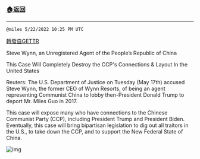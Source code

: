 ###  [:house:返回](README.md)
---


`@miles 5/22/2022 10:25 PM UTC`

[轉發自GETTR](https://gettr.com/post/p1aw0rp771a)

Steve  Wynn, an Unregistered Agent of the People’s Republic of China

This Case Will Completely Destroy the CCP's Connections & Layout In the United States

Reuters: The U.S. Department of Justice on Tuesday (May 17th) accused Steve Wynn, the former CEO of Wynn Resorts, of being an agent representing Communist China to lobby then-President Donald Trump to deport Mr. Miles Guo in 2017.

This case will expose many who have connections to the Chinese Communist Party (CCP), including President Trump and President Biden. Eventually, this case will bring bipartisan legislation to dig out all traitors in the U.S., to take down the CCP, and to support the New Federal State of China.

![img](https://media.gettr.com/group24/origin/2022/05/22/22/c18b6227-3b21-fbaf-0e2f-fe4c14898ce8/18c85d245ff8ccbbb6b428dfa965f212.png)
